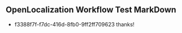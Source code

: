 ## OpenLocalization Workflow Test MarkDown

* f3388f7f-f7dc-416d-8fb0-9ff2ff709623 
thanks!



<!--HONumber=Jan16_HO2-->
